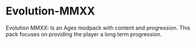 # Evolution-MMXX
Evolution MMXX: Is an Ages modpack with content and progression. This pack focuses on providing the player a long term progression.
